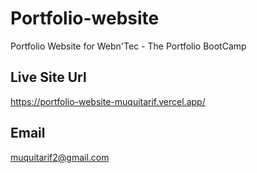 # Portfolio-website

Portfolio Website for Webn'Tec - The Portfolio BootCamp

## Live Site Url
https://portfolio-website-muquitarif.vercel.app/

## Email
muquitarif2@gmail.com

